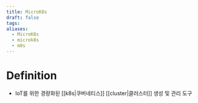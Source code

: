 ```yaml
---
title: MicroK8s
draft: false
tags:
aliases:
  - MicroK8s
  - microk8s
  - m8s
---
```

# Definition
- IoT를 위한 경량화된 [[k8s|쿠버네티스]] [[cluster|클러스터]] 생성 및 관리 도구 


